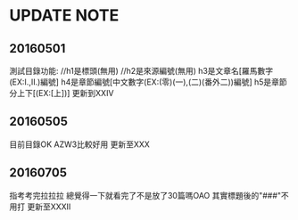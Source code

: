 # UPDATE NOTE

## 20160501
測試目錄功能:
//h1是標頭\(無用\)
//h2是來源編號\(無用\)
h3是文章名\[羅馬數字\(EX:I.,II.\)編號\]
h4是章節編號\[中文數字\(EX:\(零\)\(一\),\(二\)\(番外二\)\)編號\]
h5是章節分上下\[\(EX:\[上\]\)\]
更新到XXIV

## 20160505
目前目錄OK
AZW3比較好用
更新至XXX

## 20160705
指考考完拉拉拉
總覺得一下就看完了不是放了30篇嗎OAO
其實標題後的"\#\#\#"不用打
更新至XXXII